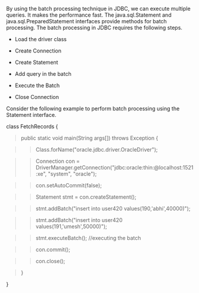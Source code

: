 By using the batch processing technique in JDBC, we can execute multiple
queries. It makes the performance fast. The java.sql.Statement and
java.sql.PreparedStatement interfaces provide methods for batch
processing. The batch processing in JDBC requires the following steps.

- Load the driver class

- Create Connection

- Create Statement

- Add query in the batch

- Execute the Batch

- Close Connection

Consider the following example to perform batch processing using the
Statement interface.

class FetchRecords {

> public static void main(String args\[\]) throws Exception {

> > Class.forName(\"oracle.jdbc.driver.OracleDriver\");

> > Connection con =
> > DriverManager.getConnection(\"jdbc:oracle:thin:@localhost:1521:xe\",
> > \"system\", \"oracle\");

> > con.setAutoCommit(false);

> > Statement stmt = con.createStatement();

> > stmt.addBatch(\"insert into user420 values(190,'abhi',40000)\");

> > stmt.addBatch(\"insert into user420 values(191,'umesh',50000)\");

> > stmt.executeBatch(); //executing the batch

> > con.commit();

> > con.close();

> }

}